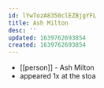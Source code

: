 ```yaml
---
id: lYwTozA8350clEZBjgYFL
title: Ash Milton
desc: ''
updated: 1639762693854
created: 1639762693854
---
```



- [[person]] - Ash Milton
- appeared 1x at the stoa
